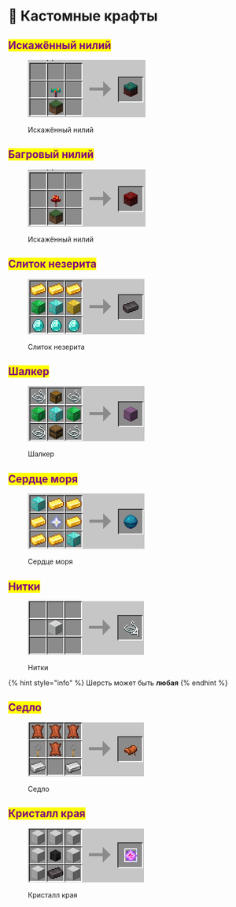 # 🔧 Кастомные крафты

## <mark style="color:purple;">Искажённый нилий</mark>

<figure><img src="../.gitbook/assets/image (1) (2).png" alt=""><figcaption><p>Искажённый нилий</p></figcaption></figure>

## <mark style="color:purple;">Багровый нилий</mark>

<figure><img src="../.gitbook/assets/image (18).png" alt=""><figcaption><p>Искажённый нилий</p></figcaption></figure>

## <mark style="color:purple;">Слиток незерита</mark>

<figure><img src="../.gitbook/assets/image (11) (2).png" alt=""><figcaption><p>Слиток незерита</p></figcaption></figure>

## <mark style="color:purple;">Шалкер</mark>

<figure><img src="../.gitbook/assets/image (1) (5).png" alt=""><figcaption><p>Шалкер</p></figcaption></figure>

## <mark style="color:purple;">Сердце моря</mark>

<figure><img src="../.gitbook/assets/image (17).png" alt=""><figcaption><p>Сердце моря</p></figcaption></figure>

## <mark style="color:purple;">Нитки</mark>

<figure><img src="../.gitbook/assets/image (3) (3).png" alt=""><figcaption><p>Нитки</p></figcaption></figure>

{% hint style="info" %}
Шерсть может быть **любая**
{% endhint %}

## <mark style="color:purple;">Седло</mark>

<figure><img src="../.gitbook/assets/image (1) (1) (2).png" alt=""><figcaption><p>Седло</p></figcaption></figure>

## <mark style="color:purple;">Кристалл края</mark>

<figure><img src="../.gitbook/assets/image (9) (1) (1).png" alt=""><figcaption><p>Кристалл края</p></figcaption></figure>
